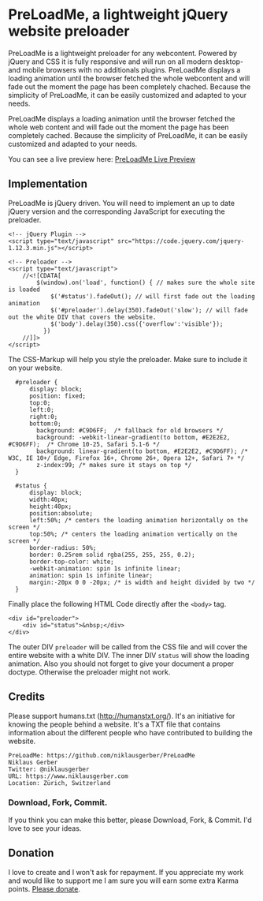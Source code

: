 # PreLoadMe, a lightweight jQuery website preloader
PreLoadMe is a lightweight preloader for any webcontent. Powered by jQuery and CSS it is fully responsive and will run on all modern desktop- and mobile browsers with no additionals plugins. PreLoadMe displays a loading animation until the browser fetched the whole webcontent and will fade out the moment the page has been completely chached. Because the simplicity of PreLoadMe, it can be easily customized and adapted to your needs.

PreLoadMe displays a loading animation until the browser fetched the whole web content and will fade out the moment the page has been completely cached. Because the simplicity of PreLoadMe, it can be easily customized and adapted to your needs.

You can see a live preview here: <a href='https://codepen.io/vonvlaho/pen/XgYOyo' title='PreLoadMe Live Preview' target='_blank'>PreLoadMe Live Preview</a>

## Implementation
PreLoadMe is jQuery driven. You will need to implement an up to date jQuery version and the corresponding JavaScript for executing the preloader.

    <!-- jQuery Plugin -->
    <script type="text/javascript" src="https://code.jquery.com/jquery-1.12.3.min.js"></script>

    <!-- Preloader -->
    <script type="text/javascript">
        //<![CDATA[
            $(window).on('load', function() { // makes sure the whole site is loaded
                $('#status').fadeOut(); // will first fade out the loading animation
                $('#preloader').delay(350).fadeOut('slow'); // will fade out the white DIV that covers the website.
                $('body').delay(350).css({'overflow':'visible'});
              })
        //]]>
    </script>

The CSS-Markup will help you style the preloader. Make sure to include it on your website.

```
  #preloader {
      display: block;
      position: fixed;
      top:0;
      left:0;
      right:0;
      bottom:0;
  		background: #C9D6FF;  /* fallback for old browsers */
  		background: -webkit-linear-gradient(to bottom, #E2E2E2, #C9D6FF);  /* Chrome 10-25, Safari 5.1-6 */
  		background: linear-gradient(to bottom, #E2E2E2, #C9D6FF); /* W3C, IE 10+/ Edge, Firefox 16+, Chrome 26+, Opera 12+, Safari 7+ */
  		z-index:99; /* makes sure it stays on top */
  }

  #status {
      display: block;
      width:40px;
      height:40px;
      position:absolute;
      left:50%; /* centers the loading animation horizontally on the screen */
      top:50%; /* centers the loading animation vertically on the screen */
      border-radius: 50%;
      border: 0.25rem solid rgba(255, 255, 255, 0.2);
      border-top-color: white;
      -webkit-animation: spin 1s infinite linear;
      animation: spin 1s infinite linear;
      margin:-20px 0 0 -20px; /* is width and height divided by two */
  }
```

Finally place the following HTML Code directly after the `<body>` tag.

	<div id="preloader">
		<div id="status">&nbsp;</div>
	</div>

The outer DIV `preloader` will be called from the CSS file and will cover the entire website with a white DIV. The inner DIV `status` will show the loading animation. Also you should not forget to give your document a proper doctype. Otherwise the preloader might not work.

## Credits
Please support humans.txt (http://humanstxt.org/). It's an initiative for knowing the people behind a website. It's a TXT file that contains information about the different people who have contributed to building the website.

	PreLoadMe: https://github.com/niklausgerber/PreLoadMe
	Niklaus Gerber
	Twitter: @niklausgerber
	URL: https://www.niklausgerber.com
	Location: Zürich, Switzerland

### Download, Fork, Commit.
If you think you can make this better, please Download, Fork, & Commit. I'd love to see your ideas.

## Donation
I love to create and I won't ask for repayment. If you appreciate my work and would like to support me I am sure you will earn some extra Karma points. <a href="https://www.paypal.me/NiklausGerber" target="_blank" title="Please donate">Please donate</a>.
